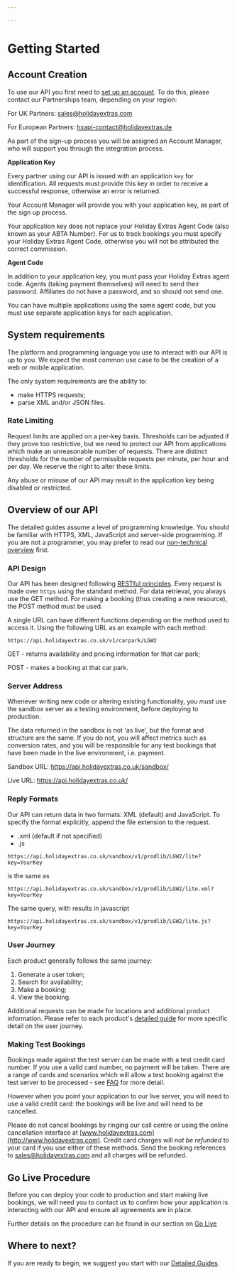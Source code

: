 ```yaml
---

---
```


#  Getting Started

## Account Creation

To use our API you first need to [set up an account](/accounts). To do this, please contact our Partnerships team, depending on your region:

For UK Partners: <sales@holidayextras.com>

For European Partners: <hxapi-contact@holidayextras.de>

As part of the sign-up process you will be assigned an Account Manager, who will support you through the integration process.

**Application Key**

Every partner using our API is issued with an application ``key`` for identification. All requests must provide this key in order to receive a successful response, otherwise an error is returned.

Your Account Manager  will provide you with your application key, as part of the sign up process.

Your application key does not replace your Holiday Extras Agent Code (also known as your ABTA Number). For us to track bookings you must specify your Holiday Extras Agent Code, otherwise you will not be attributed the correct commission.

**Agent Code**

In addition to your application key, you must pass your Holiday Extras agent code. Agents (taking payment themselves) will need to send their password. Affiliates do not have a password, and so should not send one.

You can have multiple applications using the same agent code, but you must use separate application keys for each application.

## System requirements

The platform and programming language you use to interact with our API is up to you. We expect the most common use case to be the creation of a web or mobile application.

The only system requirements are the ability to:


*  make HTTPS requests;
*  parse XML and/or JSON files.

### Rate Limiting

Request limits are applied on a per-key basis. Thresholds can be adjusted if they prove too restrictive, but we need to protect our API from applications which make an unreasonable number of requests. There are distinct thresholds for the number of permissible requests per minute, per hour and per day. We reserve the right to alter these limits.

Any abuse or misuse of our API may result in the application key being disabled or restricted.

## Overview of our API

The detailed guides assume a level of programming knowledge. You should be familiar with HTTPS, XML, JavaScript and server-side programming. If you are not a programmer, you may prefer to read our [non-technical overview](/nontechoverview) first.

### API Design

Our API has been designed following [RESTful principles](https://en.wikipedia.org/wiki/Representational_state_transfer). Every request is made over `https` using the standard method. For data retrieval, you always use the GET method. For making a booking (thus creating a new resource), the POST method must be used.

A single URL can have different functions depending on the method used to access it. Using the following URL as an example with each method:

```
https://api.holidayextras.co.uk/v1/carpark/LGW2
```

GET - returns availability and pricing information for that car park;

POST -  makes a booking at that car park.

### Server Address

Whenever writing new code or altering existing functionality, you *must* use the sandbox server as a testing environment, before deploying to production.

The data returned  in the sandbox is not 'as live', but the format and structure are the same. If you do not, you will affect metrics such as conversion rates, and you will be responsible for any test bookings that have been made in the live environment, i.e. payment.

Sandbox URL: https://api.holidayextras.co.uk/sandbox/

Live URL: https://api.holidayextras.co.uk/


### Reply Formats

Our API can return data in two formats: XML (default) and JavaScript. To specify the format explicitly, append the file extension to the request.

*  .xml (default if not specified)
*  .js

```
https://api.holidayextras.co.uk/sandbox/v1/prodlib/LGW2/lite?key=YourKey
```

is the same as

```
https://api.holidayextras.co.uk/sandbox/v1/prodlib/LGW2/lite.xml?key=YourKey
```

The same query, with results in javascript

```
https://api.holidayextras.co.uk/sandbox/v1/prodlib/LGW2/lite.js?key=YourKey
```

### User Journey

Each product generally follows the same journey:

1. Generate a user token;
2. Search for availability;
3. Make a booking;
4. View the booking.

Additional requests can be made for locations and additional product information. Please refer to each product's [detailed guide](/hxapi/) for more specific detail on the user journey.

### Making Test Bookings

Bookings made against the test server can be made with a test credit card number. If you use a valid card number, no payment will be taken. There are a range of cards and scenarios which will allow a test booking against the test server to be processed - see [FAQ](/faq#test-credit-cards) for more detail.

However when you point your application to our live server, you will need to use a valid credit card: the bookings will be live and will need to be cancelled.

Please do not cancel bookings by ringing our call centre or using the online cancellation interface at [www.holidayextras.com](http://www.holidayextras.com). Credit card charges will *not be refunded* to your card if you use either of these methods. Send the booking references to <sales@holidayextras.com> and all charges will be refunded.

## Go Live Procedure

Before you can deploy your code to production and start making live bookings, we will need you to contact us to confirm how your application is interacting with our API and ensure all agreements are in place.

Further details on the procedure can be found in our section on [Go Live](/golive)

## Where to next?

If you are ready to begin, we suggest you start with our [Detailed Guides](/hxapi/).
